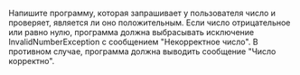 Напишите программу, которая запрашивает у пользователя число и проверяет, является ли оно положительным. 
Если число отрицательное или равно нулю, программа должна выбрасывать исключение InvalidNumberException с сообщением "Некорректное число". 
В противном случае, программа должна выводить сообщение "Число корректно".